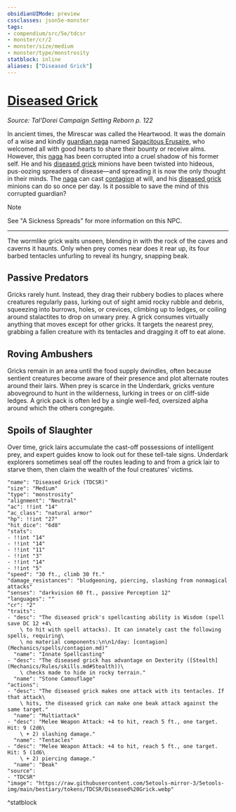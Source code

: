 ```yaml
---
obsidianUIMode: preview
cssclasses: json5e-monster
tags:
- compendium/src/5e/tdcsr
- monster/cr/2
- monster/size/medium
- monster/type/monstrosity
statblock: inline
aliases: ["Diseased Grick"]
---
```

# [Diseased Grick](Mechanics\bestiary\monstrosity/diseased-grick-tdcsr.md)
*Source: Tal'Dorei Campaign Setting Reborn p. 122*  

In ancient times, the Mirescar was called the Heartwood. It was the domain of a wise and kindly [guardian naga](Mechanics/bestiary/monstrosity/guardian-naga.md) named [Sagacitous Erusaire](Mechanics/bestiary/npc/sagacitous-erusaire-tdcsr.md), who welcomed all with good hearts to share their bounty or receive alms. However, this [naga](Mechanics/bestiary/npc/sagacitous-erusaire-tdcsr.md) has been corrupted into a cruel shadow of his former self. He and his [diseased grick](Mechanics/bestiary/monstrosity/diseased-grick-tdcsr.md) minions have been twisted into hideous, pus-oozing spreaders of disease—and spreading it is now the only thought in their minds. The [naga](Mechanics/bestiary/npc/sagacitous-erusaire-tdcsr.md) can cast [contagion](Mechanics/spells/contagion.md) at will, and his [diseased grick](Mechanics/bestiary/monstrosity/diseased-grick-tdcsr.md) minions can do so once per day. Is it possible to save the mind of this corrupted guardian?

> [!note]
> See "A Sickness Spreads" for more information on this NPC.

---

The wormlike grick waits unseen, blending in with the rock of the caves and caverns it haunts. Only when prey comes near does it rear up, its four barbed tentacles unfurling to reveal its hungry, snapping beak.

## Passive Predators

Gricks rarely hunt. Instead, they drag their rubbery bodies to places where creatures regularly pass, lurking out of sight amid rocky rubble and debris, squeezing into burrows, holes, or crevices, climbing up to ledges, or coiling around stalactites to drop on unwary prey. A grick consumes virtually anything that moves except for other gricks. It targets the nearest prey, grabbing a fallen creature with its tentacles and dragging it off to eat alone.

## Roving Ambushers

Gricks remain in an area until the food supply dwindles, often because sentient creatures become aware of their presence and plot alternate routes around their lairs. When prey is scarce in the Underdark, gricks venture aboveground to hunt in the wilderness, lurking in trees or on cliff-side ledges. A grick pack is often led by a single well-fed, oversized alpha around which the others congregate.

## Spoils of Slaughter

Over time, grick lairs accumulate the cast-off possessions of intelligent prey, and expert guides know to look out for these tell-tale signs. Underdark explorers sometimes seal off the routes leading to and from a grick lair to starve them, then claim the wealth of the foul creatures' victims.

```statblock
"name": "Diseased Grick (TDCSR)"
"size": "Medium"
"type": "monstrosity"
"alignment": "Neutral"
"ac": !!int "14"
"ac_class": "natural armor"
"hp": !!int "27"
"hit_dice": "6d8"
"stats":
- !!int "14"
- !!int "14"
- !!int "11"
- !!int "3"
- !!int "14"
- !!int "5"
"speed": "30 ft., climb 30 ft."
"damage_resistances": "bludgeoning, piercing, slashing from nonmagical attacks"
"senses": "darkvision 60 ft., passive Perception 12"
"languages": ""
"cr": "2"
"traits":
- "desc": "The diseased grick's spellcasting ability is Wisdom (spell save DC 12 +4\
    \ to hit with spell attacks). It can innately cast the following spells, requiring\
    \ no material components:\n\n1/day: [contagion](Mechanics/spells/contagion.md)"
  "name": "Innate Spellcasting"
- "desc": "The diseased grick has advantage on Dexterity ([Stealth](Mechanics/Rules/skills.md#Stealth))\
    \ checks made to hide in rocky terrain."
  "name": "Stone Camouflage"
"actions":
- "desc": "The diseased grick makes one attack with its tentacles. If that attack\
    \ hits, the diseased grick can make one beak attack against the same target."
  "name": "Multiattack"
- "desc": "Melee Weapon Attack: +4 to hit, reach 5 ft., one target. Hit: 9 (2d6\
    \ + 2) slashing damage."
  "name": "Tentacles"
- "desc": "Melee Weapon Attack: +4 to hit, reach 5 ft., one target. Hit: 5 (1d6\
    \ + 2) piercing damage."
  "name": "Beak"
"source":
- "TDCSR"
"image": "https://raw.githubusercontent.com/5etools-mirror-3/5etools-img/main/bestiary/tokens/TDCSR/Diseased%20Grick.webp"
```
^statblock